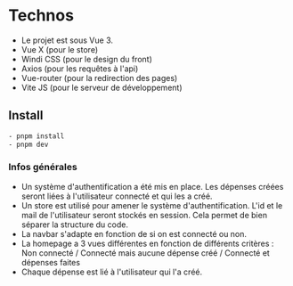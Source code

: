 # Technos

- Le projet est sous Vue 3.
- Vue X (pour le store)
- Windi CSS (pour le design du front)
- Axios (pour les requêtes à l'api)
- Vue-router (pour la redirection des pages)
- Vite JS (pour le serveur de développement)

## Install
```sh
- pnpm install
- pnpm dev
```

### Infos générales

- Un système d'authentification a été mis en place. Les dépenses créées seront liées à l'utilisateur connecté et qui les a créé.
- Un store est utilisé pour amener le système d'authentification. L'id et le mail de l'utilisateur seront stockés en session. Cela permet de bien séparer la structure du code.
- La navbar s'adapte en fonction de si on est connecté ou non.
- La homepage a 3 vues différentes en fonction de différents critères : Non connecté / Connecté mais aucune dépense créé / Connecté et dépenses faites
- Chaque dépense est lié à l'utilisateur qui l'a créé.